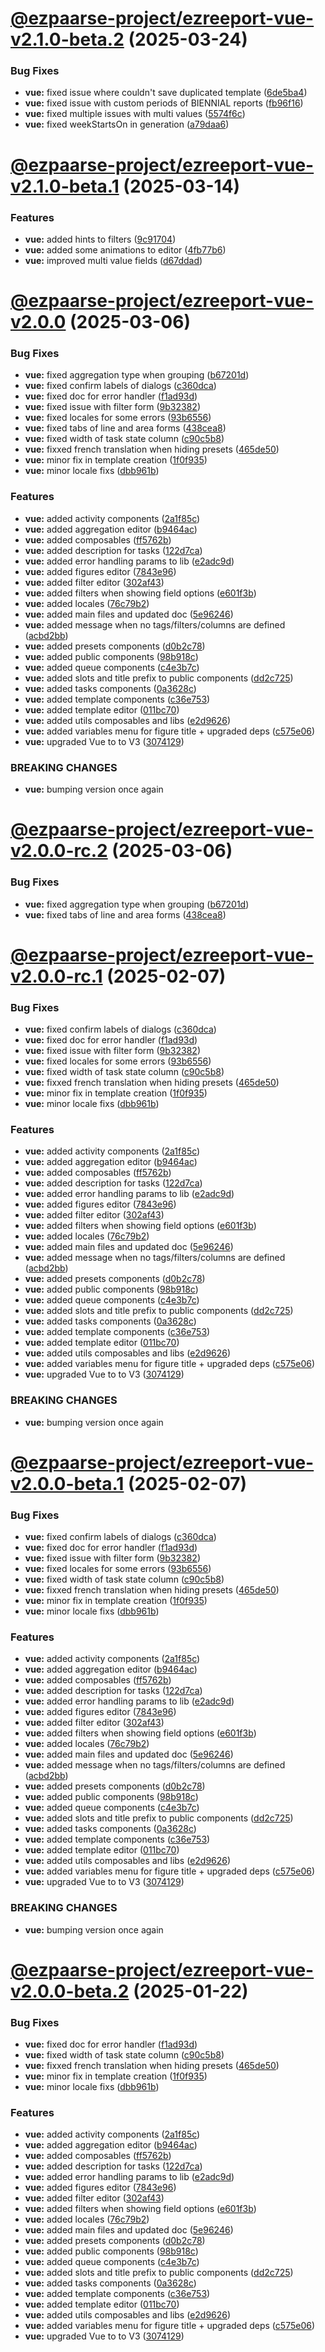 # [@ezpaarse-project/ezreeport-vue-v2.1.0-beta.2](https://github.com/ezpaarse-project/ezreeport/compare/@ezpaarse-project/ezreeport-vue@2.1.0-beta.1...@ezpaarse-project/ezreeport-vue@2.1.0-beta.2) (2025-03-24)


### Bug Fixes

* **vue:** fixed issue where couldn't save duplicated template ([6de5ba4](https://github.com/ezpaarse-project/ezreeport/commit/6de5ba4d262085f57834e7210ddb3059c396646d))
* **vue:** fixed issue with custom periods of BIENNIAL reports ([fb96f16](https://github.com/ezpaarse-project/ezreeport/commit/fb96f1672b58313d953dd9c21534717eb83b3c37))
* **vue:** fixed multiple issues with multi values ([5574f6c](https://github.com/ezpaarse-project/ezreeport/commit/5574f6c5466475641c957eb2b2b0dc8a4ea3170c))
* **vue:** fixed weekStartsOn in generation ([a79daa6](https://github.com/ezpaarse-project/ezreeport/commit/a79daa6c8532c3c6bec52f16d1ae01d83ed626b7))

# [@ezpaarse-project/ezreeport-vue-v2.1.0-beta.1](https://github.com/ezpaarse-project/ezreeport/compare/@ezpaarse-project/ezreeport-vue@2.0.0...@ezpaarse-project/ezreeport-vue@2.1.0-beta.1) (2025-03-14)


### Features

* **vue:** added hints to filters ([9c91704](https://github.com/ezpaarse-project/ezreeport/commit/9c917045664854b199f6638b8ffeb43395019a8e))
* **vue:** added some animations to editor ([4fb77b6](https://github.com/ezpaarse-project/ezreeport/commit/4fb77b67ffd443a9b587a3786c9980aecbfe3fc3))
* **vue:** improved multi value fields ([d67ddad](https://github.com/ezpaarse-project/ezreeport/commit/d67ddad5ab00b7ef22a02e0b448ed3d8fc4c9334))

# [@ezpaarse-project/ezreeport-vue-v2.0.0](https://github.com/ezpaarse-project/ezreeport/compare/@ezpaarse-project/ezreeport-vue@1.4.0...@ezpaarse-project/ezreeport-vue@2.0.0) (2025-03-06)


### Bug Fixes

* **vue:** fixed aggregation type when grouping ([b67201d](https://github.com/ezpaarse-project/ezreeport/commit/b67201dbfc692aed231577caf2afada3dcaf554f))
* **vue:** fixed confirm labels of dialogs ([c360dca](https://github.com/ezpaarse-project/ezreeport/commit/c360dca43ae398a811a02142c7e2da436a87b295))
* **vue:** fixed doc for error handler ([f1ad93d](https://github.com/ezpaarse-project/ezreeport/commit/f1ad93dafc9617818c402826cf3b39ed0f1d7b72))
* **vue:** fixed issue with filter form ([9b32382](https://github.com/ezpaarse-project/ezreeport/commit/9b3238263332b12d40d31636056b12aef01e9bb7))
* **vue:** fixed locales for some errors ([93b6556](https://github.com/ezpaarse-project/ezreeport/commit/93b6556c389fa2380fd16705d5eb205348983be4))
* **vue:** fixed tabs of line and area forms ([438cea8](https://github.com/ezpaarse-project/ezreeport/commit/438cea840b771ae4aee70a1e2ea302e334bc9cfa))
* **vue:** fixed width of task state column ([c90c5b8](https://github.com/ezpaarse-project/ezreeport/commit/c90c5b8b939a6ff14b50a4874265aad11b2e2183))
* **vue:** fixxed french translation when hiding presets ([465de50](https://github.com/ezpaarse-project/ezreeport/commit/465de50c94220e56ef8e76e9858567c1118b2631))
* **vue:** minor fix in template creation ([1f0f935](https://github.com/ezpaarse-project/ezreeport/commit/1f0f9359524cf2ac111bd578a9ad3f4b6e189709))
* **vue:** minor locale fixs ([dbb961b](https://github.com/ezpaarse-project/ezreeport/commit/dbb961be71d238d5b89ee5f59bc910997276764e))


### Features

* **vue:** added activity components ([2a1f85c](https://github.com/ezpaarse-project/ezreeport/commit/2a1f85c76aab17ef6cef93f050043f0ce7057284))
* **vue:** added aggregation editor ([b9464ac](https://github.com/ezpaarse-project/ezreeport/commit/b9464acd0bb0498b495cea5d311b0d820b0e7cbf))
* **vue:** added composables ([ff5762b](https://github.com/ezpaarse-project/ezreeport/commit/ff5762bdbc0b9c090dd7c1fd91ef703d286418c2))
* **vue:** added description for tasks ([122d7ca](https://github.com/ezpaarse-project/ezreeport/commit/122d7caf825f832e8b20a9bb5267b014cdaa2af8))
* **vue:** added error handling params to lib ([e2adc9d](https://github.com/ezpaarse-project/ezreeport/commit/e2adc9dea46e9ebf113f976bcb8bfcd402954652))
* **vue:** added figures editor ([7843e96](https://github.com/ezpaarse-project/ezreeport/commit/7843e96a8b22acac4b0cee47804bd2a93eb32e4b))
* **vue:** added filter editor ([302af43](https://github.com/ezpaarse-project/ezreeport/commit/302af4362cf22928b895c9563cd3aad11637c2ea))
* **vue:** added filters when showing field options ([e601f3b](https://github.com/ezpaarse-project/ezreeport/commit/e601f3be28ac22b1c026b4242cad56c9a199463f))
* **vue:** added locales ([76c79b2](https://github.com/ezpaarse-project/ezreeport/commit/76c79b20d32bdcccbb8b6f018c8a1b3c731fee20))
* **vue:** added main files and updated doc ([5e96246](https://github.com/ezpaarse-project/ezreeport/commit/5e96246a9c07859f7074ce9d465203803d90cb83))
* **vue:** added message when no tags/filters/columns are defined ([acbd2bb](https://github.com/ezpaarse-project/ezreeport/commit/acbd2bbbef06db1b0d6e415ff61e010a051fadd0))
* **vue:** added presets components ([d0b2c78](https://github.com/ezpaarse-project/ezreeport/commit/d0b2c7825f6d18af601dfb8019c65ca10ec11f83))
* **vue:** added public components ([98b918c](https://github.com/ezpaarse-project/ezreeport/commit/98b918c08d32e9e0f7600716a8e36dc0db583e3d))
* **vue:** added queue components ([c4e3b7c](https://github.com/ezpaarse-project/ezreeport/commit/c4e3b7c42147e0783309336f1669d03493d27873))
* **vue:** added slots and title prefix to public components ([dd2c725](https://github.com/ezpaarse-project/ezreeport/commit/dd2c725738f0a34bc9449a45df1ba0fdfa3a602a))
* **vue:** added tasks components ([0a3628c](https://github.com/ezpaarse-project/ezreeport/commit/0a3628c07e4450ad2fafbad7f5e0bb3c9baaeaa2))
* **vue:** added template components ([c36e753](https://github.com/ezpaarse-project/ezreeport/commit/c36e7534a79bcde0da350c15fcc0b642406a88c2))
* **vue:** added template editor ([011bc70](https://github.com/ezpaarse-project/ezreeport/commit/011bc7089c6e7359b54ce028c248840d420223d0))
* **vue:** added utils composables and libs ([e2d9626](https://github.com/ezpaarse-project/ezreeport/commit/e2d9626da39e2d61c8553e7f930a64d94dbbecc0))
* **vue:** added variables menu for figure title + upgraded deps ([c575e06](https://github.com/ezpaarse-project/ezreeport/commit/c575e0636d8a7d5e1a6faa372fef4cc72746b694))
* **vue:** upgraded Vue to to V3 ([3074129](https://github.com/ezpaarse-project/ezreeport/commit/307412931574a24426f4535756beb02d0971a037))


### BREAKING CHANGES

* **vue:** bumping version once again

# [@ezpaarse-project/ezreeport-vue-v2.0.0-rc.2](https://github.com/ezpaarse-project/ezreeport/compare/@ezpaarse-project/ezreeport-vue@2.0.0-rc.1...@ezpaarse-project/ezreeport-vue@2.0.0-rc.2) (2025-03-06)


### Bug Fixes

* **vue:** fixed aggregation type when grouping ([b67201d](https://github.com/ezpaarse-project/ezreeport/commit/b67201dbfc692aed231577caf2afada3dcaf554f))
* **vue:** fixed tabs of line and area forms ([438cea8](https://github.com/ezpaarse-project/ezreeport/commit/438cea840b771ae4aee70a1e2ea302e334bc9cfa))

# [@ezpaarse-project/ezreeport-vue-v2.0.0-rc.1](https://github.com/ezpaarse-project/ezreeport/compare/@ezpaarse-project/ezreeport-vue@1.4.0...@ezpaarse-project/ezreeport-vue@2.0.0-rc.1) (2025-02-07)


### Bug Fixes

* **vue:** fixed confirm labels of dialogs ([c360dca](https://github.com/ezpaarse-project/ezreeport/commit/c360dca43ae398a811a02142c7e2da436a87b295))
* **vue:** fixed doc for error handler ([f1ad93d](https://github.com/ezpaarse-project/ezreeport/commit/f1ad93dafc9617818c402826cf3b39ed0f1d7b72))
* **vue:** fixed issue with filter form ([9b32382](https://github.com/ezpaarse-project/ezreeport/commit/9b3238263332b12d40d31636056b12aef01e9bb7))
* **vue:** fixed locales for some errors ([93b6556](https://github.com/ezpaarse-project/ezreeport/commit/93b6556c389fa2380fd16705d5eb205348983be4))
* **vue:** fixed width of task state column ([c90c5b8](https://github.com/ezpaarse-project/ezreeport/commit/c90c5b8b939a6ff14b50a4874265aad11b2e2183))
* **vue:** fixxed french translation when hiding presets ([465de50](https://github.com/ezpaarse-project/ezreeport/commit/465de50c94220e56ef8e76e9858567c1118b2631))
* **vue:** minor fix in template creation ([1f0f935](https://github.com/ezpaarse-project/ezreeport/commit/1f0f9359524cf2ac111bd578a9ad3f4b6e189709))
* **vue:** minor locale fixs ([dbb961b](https://github.com/ezpaarse-project/ezreeport/commit/dbb961be71d238d5b89ee5f59bc910997276764e))


### Features

* **vue:** added activity components ([2a1f85c](https://github.com/ezpaarse-project/ezreeport/commit/2a1f85c76aab17ef6cef93f050043f0ce7057284))
* **vue:** added aggregation editor ([b9464ac](https://github.com/ezpaarse-project/ezreeport/commit/b9464acd0bb0498b495cea5d311b0d820b0e7cbf))
* **vue:** added composables ([ff5762b](https://github.com/ezpaarse-project/ezreeport/commit/ff5762bdbc0b9c090dd7c1fd91ef703d286418c2))
* **vue:** added description for tasks ([122d7ca](https://github.com/ezpaarse-project/ezreeport/commit/122d7caf825f832e8b20a9bb5267b014cdaa2af8))
* **vue:** added error handling params to lib ([e2adc9d](https://github.com/ezpaarse-project/ezreeport/commit/e2adc9dea46e9ebf113f976bcb8bfcd402954652))
* **vue:** added figures editor ([7843e96](https://github.com/ezpaarse-project/ezreeport/commit/7843e96a8b22acac4b0cee47804bd2a93eb32e4b))
* **vue:** added filter editor ([302af43](https://github.com/ezpaarse-project/ezreeport/commit/302af4362cf22928b895c9563cd3aad11637c2ea))
* **vue:** added filters when showing field options ([e601f3b](https://github.com/ezpaarse-project/ezreeport/commit/e601f3be28ac22b1c026b4242cad56c9a199463f))
* **vue:** added locales ([76c79b2](https://github.com/ezpaarse-project/ezreeport/commit/76c79b20d32bdcccbb8b6f018c8a1b3c731fee20))
* **vue:** added main files and updated doc ([5e96246](https://github.com/ezpaarse-project/ezreeport/commit/5e96246a9c07859f7074ce9d465203803d90cb83))
* **vue:** added message when no tags/filters/columns are defined ([acbd2bb](https://github.com/ezpaarse-project/ezreeport/commit/acbd2bbbef06db1b0d6e415ff61e010a051fadd0))
* **vue:** added presets components ([d0b2c78](https://github.com/ezpaarse-project/ezreeport/commit/d0b2c7825f6d18af601dfb8019c65ca10ec11f83))
* **vue:** added public components ([98b918c](https://github.com/ezpaarse-project/ezreeport/commit/98b918c08d32e9e0f7600716a8e36dc0db583e3d))
* **vue:** added queue components ([c4e3b7c](https://github.com/ezpaarse-project/ezreeport/commit/c4e3b7c42147e0783309336f1669d03493d27873))
* **vue:** added slots and title prefix to public components ([dd2c725](https://github.com/ezpaarse-project/ezreeport/commit/dd2c725738f0a34bc9449a45df1ba0fdfa3a602a))
* **vue:** added tasks components ([0a3628c](https://github.com/ezpaarse-project/ezreeport/commit/0a3628c07e4450ad2fafbad7f5e0bb3c9baaeaa2))
* **vue:** added template components ([c36e753](https://github.com/ezpaarse-project/ezreeport/commit/c36e7534a79bcde0da350c15fcc0b642406a88c2))
* **vue:** added template editor ([011bc70](https://github.com/ezpaarse-project/ezreeport/commit/011bc7089c6e7359b54ce028c248840d420223d0))
* **vue:** added utils composables and libs ([e2d9626](https://github.com/ezpaarse-project/ezreeport/commit/e2d9626da39e2d61c8553e7f930a64d94dbbecc0))
* **vue:** added variables menu for figure title + upgraded deps ([c575e06](https://github.com/ezpaarse-project/ezreeport/commit/c575e0636d8a7d5e1a6faa372fef4cc72746b694))
* **vue:** upgraded Vue to to V3 ([3074129](https://github.com/ezpaarse-project/ezreeport/commit/307412931574a24426f4535756beb02d0971a037))


### BREAKING CHANGES

* **vue:** bumping version once again

# [@ezpaarse-project/ezreeport-vue-v2.0.0-beta.1](https://github.com/ezpaarse-project/ezreeport/compare/@ezpaarse-project/ezreeport-vue@1.4.0...@ezpaarse-project/ezreeport-vue@2.0.0-beta.1) (2025-02-07)


### Bug Fixes

* **vue:** fixed confirm labels of dialogs ([c360dca](https://github.com/ezpaarse-project/ezreeport/commit/c360dca43ae398a811a02142c7e2da436a87b295))
* **vue:** fixed doc for error handler ([f1ad93d](https://github.com/ezpaarse-project/ezreeport/commit/f1ad93dafc9617818c402826cf3b39ed0f1d7b72))
* **vue:** fixed issue with filter form ([9b32382](https://github.com/ezpaarse-project/ezreeport/commit/9b3238263332b12d40d31636056b12aef01e9bb7))
* **vue:** fixed locales for some errors ([93b6556](https://github.com/ezpaarse-project/ezreeport/commit/93b6556c389fa2380fd16705d5eb205348983be4))
* **vue:** fixed width of task state column ([c90c5b8](https://github.com/ezpaarse-project/ezreeport/commit/c90c5b8b939a6ff14b50a4874265aad11b2e2183))
* **vue:** fixxed french translation when hiding presets ([465de50](https://github.com/ezpaarse-project/ezreeport/commit/465de50c94220e56ef8e76e9858567c1118b2631))
* **vue:** minor fix in template creation ([1f0f935](https://github.com/ezpaarse-project/ezreeport/commit/1f0f9359524cf2ac111bd578a9ad3f4b6e189709))
* **vue:** minor locale fixs ([dbb961b](https://github.com/ezpaarse-project/ezreeport/commit/dbb961be71d238d5b89ee5f59bc910997276764e))


### Features

* **vue:** added activity components ([2a1f85c](https://github.com/ezpaarse-project/ezreeport/commit/2a1f85c76aab17ef6cef93f050043f0ce7057284))
* **vue:** added aggregation editor ([b9464ac](https://github.com/ezpaarse-project/ezreeport/commit/b9464acd0bb0498b495cea5d311b0d820b0e7cbf))
* **vue:** added composables ([ff5762b](https://github.com/ezpaarse-project/ezreeport/commit/ff5762bdbc0b9c090dd7c1fd91ef703d286418c2))
* **vue:** added description for tasks ([122d7ca](https://github.com/ezpaarse-project/ezreeport/commit/122d7caf825f832e8b20a9bb5267b014cdaa2af8))
* **vue:** added error handling params to lib ([e2adc9d](https://github.com/ezpaarse-project/ezreeport/commit/e2adc9dea46e9ebf113f976bcb8bfcd402954652))
* **vue:** added figures editor ([7843e96](https://github.com/ezpaarse-project/ezreeport/commit/7843e96a8b22acac4b0cee47804bd2a93eb32e4b))
* **vue:** added filter editor ([302af43](https://github.com/ezpaarse-project/ezreeport/commit/302af4362cf22928b895c9563cd3aad11637c2ea))
* **vue:** added filters when showing field options ([e601f3b](https://github.com/ezpaarse-project/ezreeport/commit/e601f3be28ac22b1c026b4242cad56c9a199463f))
* **vue:** added locales ([76c79b2](https://github.com/ezpaarse-project/ezreeport/commit/76c79b20d32bdcccbb8b6f018c8a1b3c731fee20))
* **vue:** added main files and updated doc ([5e96246](https://github.com/ezpaarse-project/ezreeport/commit/5e96246a9c07859f7074ce9d465203803d90cb83))
* **vue:** added message when no tags/filters/columns are defined ([acbd2bb](https://github.com/ezpaarse-project/ezreeport/commit/acbd2bbbef06db1b0d6e415ff61e010a051fadd0))
* **vue:** added presets components ([d0b2c78](https://github.com/ezpaarse-project/ezreeport/commit/d0b2c7825f6d18af601dfb8019c65ca10ec11f83))
* **vue:** added public components ([98b918c](https://github.com/ezpaarse-project/ezreeport/commit/98b918c08d32e9e0f7600716a8e36dc0db583e3d))
* **vue:** added queue components ([c4e3b7c](https://github.com/ezpaarse-project/ezreeport/commit/c4e3b7c42147e0783309336f1669d03493d27873))
* **vue:** added slots and title prefix to public components ([dd2c725](https://github.com/ezpaarse-project/ezreeport/commit/dd2c725738f0a34bc9449a45df1ba0fdfa3a602a))
* **vue:** added tasks components ([0a3628c](https://github.com/ezpaarse-project/ezreeport/commit/0a3628c07e4450ad2fafbad7f5e0bb3c9baaeaa2))
* **vue:** added template components ([c36e753](https://github.com/ezpaarse-project/ezreeport/commit/c36e7534a79bcde0da350c15fcc0b642406a88c2))
* **vue:** added template editor ([011bc70](https://github.com/ezpaarse-project/ezreeport/commit/011bc7089c6e7359b54ce028c248840d420223d0))
* **vue:** added utils composables and libs ([e2d9626](https://github.com/ezpaarse-project/ezreeport/commit/e2d9626da39e2d61c8553e7f930a64d94dbbecc0))
* **vue:** added variables menu for figure title + upgraded deps ([c575e06](https://github.com/ezpaarse-project/ezreeport/commit/c575e0636d8a7d5e1a6faa372fef4cc72746b694))
* **vue:** upgraded Vue to to V3 ([3074129](https://github.com/ezpaarse-project/ezreeport/commit/307412931574a24426f4535756beb02d0971a037))


### BREAKING CHANGES

* **vue:** bumping version once again

# [@ezpaarse-project/ezreeport-vue-v2.0.0-beta.2](https://github.com/ezpaarse-project/ezreeport/compare/@ezpaarse-project/ezreeport-vue@1.4.0...@ezpaarse-project/ezreeport-vue@2.0.0-beta.2) (2025-01-22)


### Bug Fixes

* **vue:** fixed doc for error handler ([f1ad93d](https://github.com/ezpaarse-project/ezreeport/commit/f1ad93dafc9617818c402826cf3b39ed0f1d7b72))
* **vue:** fixed width of task state column ([c90c5b8](https://github.com/ezpaarse-project/ezreeport/commit/c90c5b8b939a6ff14b50a4874265aad11b2e2183))
* **vue:** fixxed french translation when hiding presets ([465de50](https://github.com/ezpaarse-project/ezreeport/commit/465de50c94220e56ef8e76e9858567c1118b2631))
* **vue:** minor fix in template creation ([1f0f935](https://github.com/ezpaarse-project/ezreeport/commit/1f0f9359524cf2ac111bd578a9ad3f4b6e189709))
* **vue:** minor locale fixs ([dbb961b](https://github.com/ezpaarse-project/ezreeport/commit/dbb961be71d238d5b89ee5f59bc910997276764e))


### Features

* **vue:** added activity components ([2a1f85c](https://github.com/ezpaarse-project/ezreeport/commit/2a1f85c76aab17ef6cef93f050043f0ce7057284))
* **vue:** added aggregation editor ([b9464ac](https://github.com/ezpaarse-project/ezreeport/commit/b9464acd0bb0498b495cea5d311b0d820b0e7cbf))
* **vue:** added composables ([ff5762b](https://github.com/ezpaarse-project/ezreeport/commit/ff5762bdbc0b9c090dd7c1fd91ef703d286418c2))
* **vue:** added description for tasks ([122d7ca](https://github.com/ezpaarse-project/ezreeport/commit/122d7caf825f832e8b20a9bb5267b014cdaa2af8))
* **vue:** added error handling params to lib ([e2adc9d](https://github.com/ezpaarse-project/ezreeport/commit/e2adc9dea46e9ebf113f976bcb8bfcd402954652))
* **vue:** added figures editor ([7843e96](https://github.com/ezpaarse-project/ezreeport/commit/7843e96a8b22acac4b0cee47804bd2a93eb32e4b))
* **vue:** added filter editor ([302af43](https://github.com/ezpaarse-project/ezreeport/commit/302af4362cf22928b895c9563cd3aad11637c2ea))
* **vue:** added filters when showing field options ([e601f3b](https://github.com/ezpaarse-project/ezreeport/commit/e601f3be28ac22b1c026b4242cad56c9a199463f))
* **vue:** added locales ([76c79b2](https://github.com/ezpaarse-project/ezreeport/commit/76c79b20d32bdcccbb8b6f018c8a1b3c731fee20))
* **vue:** added main files and updated doc ([5e96246](https://github.com/ezpaarse-project/ezreeport/commit/5e96246a9c07859f7074ce9d465203803d90cb83))
* **vue:** added presets components ([d0b2c78](https://github.com/ezpaarse-project/ezreeport/commit/d0b2c7825f6d18af601dfb8019c65ca10ec11f83))
* **vue:** added public components ([98b918c](https://github.com/ezpaarse-project/ezreeport/commit/98b918c08d32e9e0f7600716a8e36dc0db583e3d))
* **vue:** added queue components ([c4e3b7c](https://github.com/ezpaarse-project/ezreeport/commit/c4e3b7c42147e0783309336f1669d03493d27873))
* **vue:** added slots and title prefix to public components ([dd2c725](https://github.com/ezpaarse-project/ezreeport/commit/dd2c725738f0a34bc9449a45df1ba0fdfa3a602a))
* **vue:** added tasks components ([0a3628c](https://github.com/ezpaarse-project/ezreeport/commit/0a3628c07e4450ad2fafbad7f5e0bb3c9baaeaa2))
* **vue:** added template components ([c36e753](https://github.com/ezpaarse-project/ezreeport/commit/c36e7534a79bcde0da350c15fcc0b642406a88c2))
* **vue:** added template editor ([011bc70](https://github.com/ezpaarse-project/ezreeport/commit/011bc7089c6e7359b54ce028c248840d420223d0))
* **vue:** added utils composables and libs ([e2d9626](https://github.com/ezpaarse-project/ezreeport/commit/e2d9626da39e2d61c8553e7f930a64d94dbbecc0))
* **vue:** added variables menu for figure title + upgraded deps ([c575e06](https://github.com/ezpaarse-project/ezreeport/commit/c575e0636d8a7d5e1a6faa372fef4cc72746b694))
* **vue:** upgraded Vue to to V3 ([3074129](https://github.com/ezpaarse-project/ezreeport/commit/307412931574a24426f4535756beb02d0971a037))
